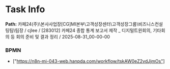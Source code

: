 # Task Info

**Path:** 카페24(주)\본사사업장\[CG]MI본부\고객성장센터\고객성장그룹\비즈니스컨설팅팀\팀장 / cjlee / [283012] 카페24 종합 통계 보고서 제작 _ 디지털트윈회의, 기타회의 등 회의 준비 및 결과 정리 / 2025-08-31_00-00-00

### BPMN
- ["https://n8n-mi-043-web.hanpda.com/workflow/tskAW0eZ2vdJjmOs"]


